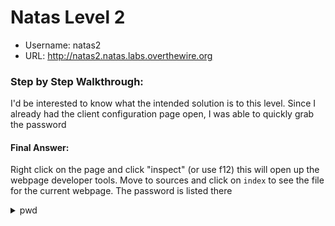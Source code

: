 # Natas Level 2

* Username: natas2
* URL: http://natas2.natas.labs.overthewire.org

### Step by Step Walkthrough:
I'd be interested to know what the intended solution is to this level. Since I already had the client configuration page open, I was able to quickly grab the password

#### Final Answer: 
Right click on the page and click "inspect" (or use f12) this will open up the webpage developer tools. Move to sources and click on ```index``` to see the file for the current webpage. The password is listed there


<details><summary>pwd</summary>
    <pre>
    TguMNxKo1DSa1tujBLuZJnDUlCcUAPlI
    </pre>
   </details>